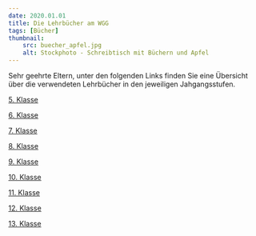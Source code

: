 ```yaml
---
date: 2020.01.01
title: Die Lehrbücher am WGG
tags: [Bücher]
thumbnail: 
    src: buecher_apfel.jpg
    alt: Stockphoto - Schreibtisch mit Büchern und Apfel
---
```


Sehr geehrte Eltern,
unter den folgenden Links finden Sie eine Übersicht über die verwendeten Lehrbücher in den jeweiligen Jahgangsstufen. 


<a href = "/buecher/5_klasse">5. Klasse</a>

<a href = "/buecher/6_klasse">6. Klasse</a>

<a href = "/buecher/7_klasse">7. Klasse</a>

<a href = "/buecher/8_klasse">8. Klasse</a>

<a href = "/buecher/9_klasse">9. Klasse</a>

<a href = "/buecher/10_klasse">10. Klasse</a>

<a href = "/buecher/11_klasse">11. Klasse</a>

<a href = "/buecher/12_klasse">12. Klasse</a>

<a href = "/buecher/13_klasse">13. Klasse</a>

